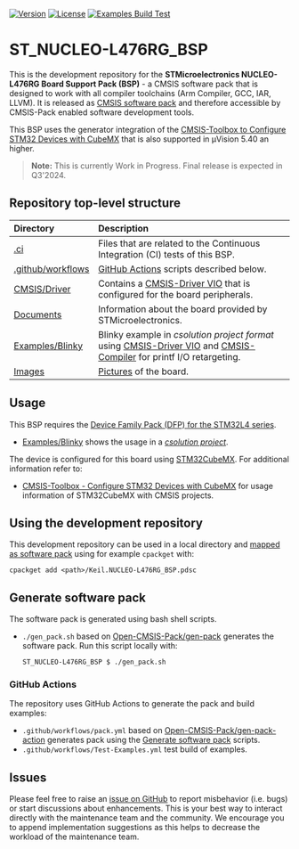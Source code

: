 [![Version](https://img.shields.io/github/v/release/Open-CMSIS-Pack/ST_NUCLEO-L476RG_BSP)](https://github.com/Open-CMSIS-Pack/ST_NUCLEO-L476RG_BSP/releases/latest)
[![License](https://img.shields.io/github/license/Open-CMSIS-Pack/ST_NUCLEO-L476RG_BSP?label)](https://github.com/Open-CMSIS-Pack/ST_NUCLEO-L476RG_BSP/blob/main/LICENSE)
[![Examples Build Test](https://img.shields.io/github/actions/workflow/status/Open-CMSIS-Pack/ST_NUCLEO-L476RG_BSP/Test-Examples.yml?logo=arm&logoColor=0091bd&label=Examples%20Build%20Test)](./.ci)

# ST_NUCLEO-L476RG_BSP

This is the development repository for the **STMicroelectronics NUCLEO-L476RG Board Support Pack (BSP)** - a CMSIS software pack that is designed to work with all compiler toolchains (Arm Compiler, GCC, IAR, LLVM). It is released as [CMSIS software pack](https://www.keil.arm.com/packs/nucleo-l476rg_bsp-keil) and therefore accessible by CMSIS-Pack enabled software development tools.

This BSP uses the generator integration of the [CMSIS-Toolbox to Configure STM32 Devices with CubeMX](https://github.com/Open-CMSIS-Pack/cmsis-toolbox/blob/main/docs/CubeMX.md) that is also supported in µVision 5.40 an higher.

> **Note:** This is currently Work in Progress. Final release is expected in Q3'2024.

## Repository top-level structure

Directory                   | Description
:---------------------------|:--------------
[.ci](./.ci)                | Files that are related to the Continuous Integration (CI) tests of this BSP.
[.github/workflows](https://github.com/Open-CMSIS-Pack/ST_NUCLEO-L476RG_BSP/tree/main/.github/workflows) | [GitHub Actions](#github-actions) scripts described below.
[CMSIS/Driver](https://github.com/Open-CMSIS-Pack/ST_NUCLEO-L476RG_BSP/tree/main/CMSIS/Driver)           | Contains a [CMSIS-Driver VIO](https://arm-software.github.io/CMSIS_6/latest/Driver/group__vio__interface__gr.html) that is configured for the board peripherals.
[Documents](https://github.com/Open-CMSIS-Pack/ST_NUCLEO-L476RG_BSP/tree/main/Documents)                 | Information about the board provided by STMicroelectronics.
[Examples/Blinky](https://github.com/Open-CMSIS-Pack/ST_NUCLEO-L476RG_BSP/tree/main/Examples/Blinky)     | Blinky example in *csolution project format* using [CMSIS-Driver VIO](https://arm-software.github.io/CMSIS_6/latest/Driver/group__vio__interface__gr.html) and [CMSIS-Compiler](https://arm-software.github.io/CMSIS-Compiler/main/index.html) for printf I/O retargeting.
[Images](https://github.com/Open-CMSIS-Pack/ST_NUCLEO-L476RG_BSP/tree/main/Images)                       | [Pictures](https://github.com/Open-CMSIS-Pack/ST_NUCLEO-L476RG_BSP/blob/main/Images/nucleo-l476rg_large.png) of the board.

## Usage

This BSP requires the [Device Family Pack (DFP) for the STM32L4 series](https://github.com/Open-CMSIS-Pack/STM32L4xx_DFP).

- [Examples/Blinky](https://github.com/Open-CMSIS-Pack/ST_NUCLEO-L476RG_BSP/tree/main/Examples/Blinky) shows the usage in a [*csolution project*](https://github.com/Open-CMSIS-Pack/ST_NUCLEO-L476RG_BSP/blob/main/Examples/Blinky/Blinky.csolution.yml).

The device is configured for this board using [STM32CubeMX](https://www.st.com/en/development-tools/stm32cubemx.html). For additional information refer to:

- [CMSIS-Toolbox - Configure STM32 Devices with CubeMX](https://github.com/Open-CMSIS-Pack/cmsis-toolbox/blob/main/docs/CubeMX.md) for usage information of STM32CubeMX with CMSIS projects.

## Using the development repository

This development repository can be used in a local directory and [mapped as software pack](https://github.com/Open-CMSIS-Pack/cmsis-toolbox/blob/main/docs/build-tools.md#install-a-repository) using for example `cpackget` with:

    cpackget add <path>/Keil.NUCLEO-L476RG_BSP.pdsc

## Generate software pack

The software pack is generated using bash shell scripts.

- `./gen_pack.sh` based on [Open-CMSIS-Pack/gen-pack](https://github.com/Open-CMSIS-Pack/gen-pack) generates the software pack.
Run this script locally with:

      ST_NUCLEO-L476RG_BSP $ ./gen_pack.sh

### GitHub Actions

The repository uses GitHub Actions to generate the pack and build examples:

- `.github/workflows/pack.yml` based on [Open-CMSIS-Pack/gen-pack-action](https://github.com/Open-CMSIS-Pack/gen-pack-action) generates pack using the [Generate software pack](#generate-software-pack) scripts.
- `.github/workflows/Test-Examples.yml` test build of examples.

## Issues

Please feel free to raise an [issue on GitHub](https://github.com/Open-CMSIS-Pack/ST_NUCLEO-L476RG_BSP/issues)
to report misbehavior (i.e. bugs) or start discussions about enhancements. This
is your best way to interact directly with the maintenance team and the community.
We encourage you to append implementation suggestions as this helps to decrease the
workload of the maintenance team.
